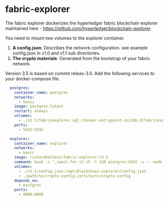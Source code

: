 # fabric-explorer

The fabric explorer dockerizes the hyperledger fabric blockchain explorer maintained here - <https://github.com/hyperledger/blockchain-explorer>.

You need to mount two volumes to the explorer container.

1. **A config.json**: Describes the network configuration. see example config.json in v1.0 and v1.1 sub directories.
1. **The crypto materials**: Generated from the bootstrap of your fabric network.

Version 3.5 is based on commit releas-3.5. Add the following services to your docker-compose file.

```yaml
  postgres:
    container_name: postgres
    networks:
      - basic
    image: postgres:latest
    restart: always
    volumes:
      - ./v1.1/fabricexplorer.sql:/docker-entrypoint-initdb.d/fabricexplorer.sql
    ports:
      - 5432:5432

  explorer:
    container_name: explorer
    networks:
      - basic
    image: richardholzeis/fabric-explorer:v3.5
    command: bash -c "./wait-for-it.sh -t 120 postgres:5432 -s -- node main.js"
    volumes:
      - ./v1.1/config.json:/opt/blockchain-explorer/config.json
      - ./path/to/crypto-config:/artifacts/crypto-config
    depends_on:
      - postgres
    ports:
      - 8080:8080
```
